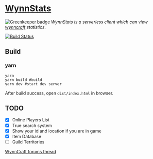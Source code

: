 # [WynnStats](https://wynnstats.github.io/)

[![Greenkeeper badge](https://badges.greenkeeper.io/maple3142/WynnStats.svg)](https://greenkeeper.io/)
*WynnStats is a serverless client which can view [wynncraft](https://wynncraft.com/) statistics.*

[![Build Status](https://travis-ci.org/maple3142/WynnStats.svg?branch=master)](https://travis-ci.org/maple3142/WynnStats)

## Build
### yarn
```shhttps://wynnstats.github.io/
yarn
yarn build #build
yarn dev #start dev server
```
After build success, open `dist/index.html` in browser.

## TODO
- [x] Online Players List
- [x] True search system
- [x] Show your id and location if you are in game
- [x] Item Database
- [ ] Guild Territories

[WynnCraft forums thread](https://forums.wynncraft.com/threads/unoffical-wynnstats.205622/)
